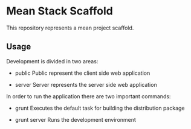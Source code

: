 # Mean Stack Scaffold

This repository represents a mean project scaffold.

## Usage

Development is divided in two areas:

- public
   Public represent the client side web application

- server
   Server represents the server side web application

In order to run the application there are two important commands:
- grunt
   Executes the default task for building the distribution package

- grunt server
   Runs the development environment


